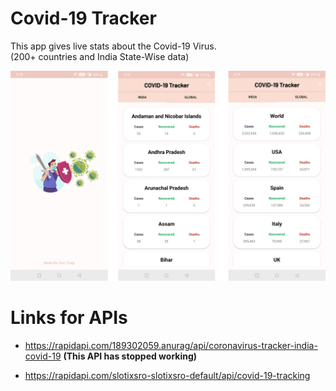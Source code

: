 # Covid-19 Tracker
This app gives live stats about the Covid-19 Virus.     
(200+ countries and India State-Wise data)     

<img src="images/covidTracker.jpg" width="800">


# Links for APIs    

* https://rapidapi.com/189302059.anurag/api/coronavirus-tracker-india-covid-19      **(This API has stopped working)**

* https://rapidapi.com/slotixsro-slotixsro-default/api/covid-19-tracking
